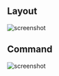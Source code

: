 ## Layout
![screenshot](https://github.com/user-attachments/assets/11196e9e-8586-4da5-a176-5e8ff8212653)

## Command
![screenshot](https://github.com/user-attachments/assets/fd2ea893-541d-4d9e-b3ac-ca8702f97e33)
